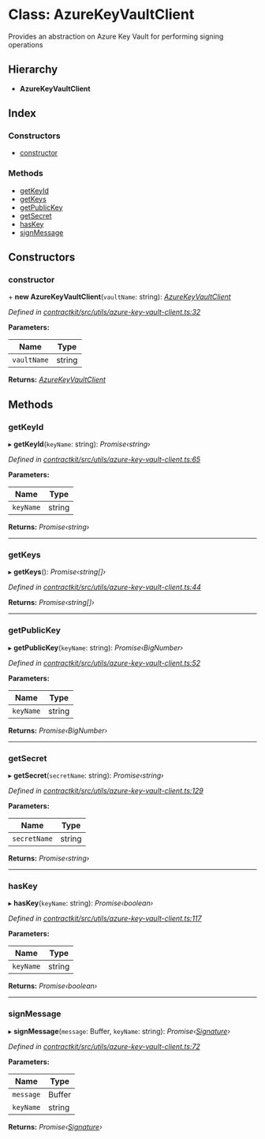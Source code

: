 # Class: AzureKeyVaultClient

Provides an abstraction on Azure Key Vault for performing signing operations

## Hierarchy

* **AzureKeyVaultClient**

## Index

### Constructors

* [constructor](_utils_azure_key_vault_client_.azurekeyvaultclient.md#constructor)

### Methods

* [getKeyId](_utils_azure_key_vault_client_.azurekeyvaultclient.md#getkeyid)
* [getKeys](_utils_azure_key_vault_client_.azurekeyvaultclient.md#getkeys)
* [getPublicKey](_utils_azure_key_vault_client_.azurekeyvaultclient.md#getpublickey)
* [getSecret](_utils_azure_key_vault_client_.azurekeyvaultclient.md#getsecret)
* [hasKey](_utils_azure_key_vault_client_.azurekeyvaultclient.md#haskey)
* [signMessage](_utils_azure_key_vault_client_.azurekeyvaultclient.md#signmessage)

## Constructors

###  constructor

\+ **new AzureKeyVaultClient**(`vaultName`: string): *[AzureKeyVaultClient](_utils_azure_key_vault_client_.azurekeyvaultclient.md)*

*Defined in [contractkit/src/utils/azure-key-vault-client.ts:32](https://github.com/celo-org/celo-monorepo/blob/master/packages/contractkit/src/utils/azure-key-vault-client.ts#L32)*

**Parameters:**

Name | Type |
------ | ------ |
`vaultName` | string |

**Returns:** *[AzureKeyVaultClient](_utils_azure_key_vault_client_.azurekeyvaultclient.md)*

## Methods

###  getKeyId

▸ **getKeyId**(`keyName`: string): *Promise‹string›*

*Defined in [contractkit/src/utils/azure-key-vault-client.ts:65](https://github.com/celo-org/celo-monorepo/blob/master/packages/contractkit/src/utils/azure-key-vault-client.ts#L65)*

**Parameters:**

Name | Type |
------ | ------ |
`keyName` | string |

**Returns:** *Promise‹string›*

___

###  getKeys

▸ **getKeys**(): *Promise‹string[]›*

*Defined in [contractkit/src/utils/azure-key-vault-client.ts:44](https://github.com/celo-org/celo-monorepo/blob/master/packages/contractkit/src/utils/azure-key-vault-client.ts#L44)*

**Returns:** *Promise‹string[]›*

___

###  getPublicKey

▸ **getPublicKey**(`keyName`: string): *Promise‹BigNumber›*

*Defined in [contractkit/src/utils/azure-key-vault-client.ts:52](https://github.com/celo-org/celo-monorepo/blob/master/packages/contractkit/src/utils/azure-key-vault-client.ts#L52)*

**Parameters:**

Name | Type |
------ | ------ |
`keyName` | string |

**Returns:** *Promise‹BigNumber›*

___

###  getSecret

▸ **getSecret**(`secretName`: string): *Promise‹string›*

*Defined in [contractkit/src/utils/azure-key-vault-client.ts:129](https://github.com/celo-org/celo-monorepo/blob/master/packages/contractkit/src/utils/azure-key-vault-client.ts#L129)*

**Parameters:**

Name | Type |
------ | ------ |
`secretName` | string |

**Returns:** *Promise‹string›*

___

###  hasKey

▸ **hasKey**(`keyName`: string): *Promise‹boolean›*

*Defined in [contractkit/src/utils/azure-key-vault-client.ts:117](https://github.com/celo-org/celo-monorepo/blob/master/packages/contractkit/src/utils/azure-key-vault-client.ts#L117)*

**Parameters:**

Name | Type |
------ | ------ |
`keyName` | string |

**Returns:** *Promise‹boolean›*

___

###  signMessage

▸ **signMessage**(`message`: Buffer, `keyName`: string): *Promise‹[Signature](_utils_azure_key_vault_client_.signature.md)›*

*Defined in [contractkit/src/utils/azure-key-vault-client.ts:72](https://github.com/celo-org/celo-monorepo/blob/master/packages/contractkit/src/utils/azure-key-vault-client.ts#L72)*

**Parameters:**

Name | Type |
------ | ------ |
`message` | Buffer |
`keyName` | string |

**Returns:** *Promise‹[Signature](_utils_azure_key_vault_client_.signature.md)›*
